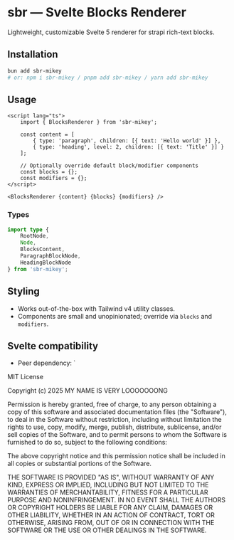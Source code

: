 # sbr — Svelte Blocks Renderer

Lightweight, customizable Svelte 5 renderer for strapi rich-text blocks.

## Installation

```bash
bun add sbr-mikey
# or: npm i sbr-mikey / pnpm add sbr-mikey / yarn add sbr-mikey
```

## Usage

```svelte
<script lang="ts">
	import { BlocksRenderer } from 'sbr-mikey';

	const content = [
		{ type: 'paragraph', children: [{ text: 'Hello world' }] },
		{ type: 'heading', level: 2, children: [{ text: 'Title' }] }
	];

	// Optionally override default block/modifier components
	const blocks = {};
	const modifiers = {};
</script>

<BlocksRenderer {content} {blocks} {modifiers} />
```

### Types

```ts
import type {
	RootNode,
	Node,
	BlocksContent,
	ParagraphBlockNode,
	HeadingBlockNode
} from 'sbr-mikey';
```

## Styling

- Works out-of-the-box with Tailwind v4 utility classes.
- Components are small and unopinionated; override via `blocks` and `modifiers`.

## Svelte compatibility

- Peer dependency: `

MIT License

Copyright (c) 2025 MY NAME IS VERY LOOOOOOONG

Permission is hereby granted, free of charge, to any person obtaining a copy
of this software and associated documentation files (the "Software"), to deal
in the Software without restriction, including without limitation the rights
to use, copy, modify, merge, publish, distribute, sublicense, and/or sell
copies of the Software, and to permit persons to whom the Software is
furnished to do so, subject to the following conditions:

The above copyright notice and this permission notice shall be included in all
copies or substantial portions of the Software.

THE SOFTWARE IS PROVIDED "AS IS", WITHOUT WARRANTY OF ANY KIND, EXPRESS OR
IMPLIED, INCLUDING BUT NOT LIMITED TO THE WARRANTIES OF MERCHANTABILITY,
FITNESS FOR A PARTICULAR PURPOSE AND NONINFRINGEMENT. IN NO EVENT SHALL THE
AUTHORS OR COPYRIGHT HOLDERS BE LIABLE FOR ANY CLAIM, DAMAGES OR OTHER
LIABILITY, WHETHER IN AN ACTION OF CONTRACT, TORT OR OTHERWISE, ARISING FROM,
OUT OF OR IN CONNECTION WITH THE SOFTWARE OR THE USE OR OTHER DEALINGS IN THE
SOFTWARE.
